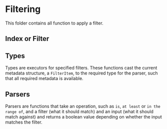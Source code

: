 # Filtering
This folder contains all function to apply a filter.

## Index or Filter
<!-- The `index.ts` file contains the `process` function, which is the main function to apply filters. It takes playlistfilter and an input and returns the input which did not. -->

## Types
Types are executors for specified filters. These functions cast the current metadata structure, a `FilterItem`, to the required type for the parser, such that all required metadata is available.

## Parsers
Parsers are functions that take an operation, such as `is`, `at least` or `in the range of`, and a filter (what it should match) and an input (what it should match against) and returns a boolean value depending on whether the input matches the filter.
